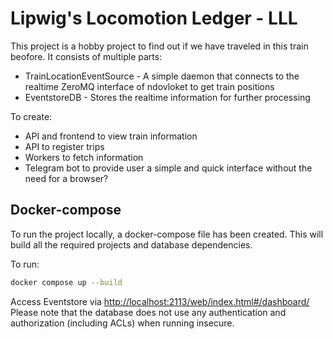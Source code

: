 # Lipwig's Locomotion Ledger - LLL

This project is a hobby project to find out if we have traveled in this train beofore. It consists of multiple parts:

- TrainLocationEventSource - A simple daemon that connects to the realtime ZeroMQ interface of ndovloket to get train positions
- EventstoreDB - Stores the realtime information for further processing

To create:

- API and frontend to view train information
- API to register trips
- Workers to fetch information
- Telegram bot to provide user a simple and quick interface without the need for a browser?

## Docker-compose

To run the project locally, a docker-compose file has been created. This will build all
the required projects and database dependencies.

To run:
```bash
docker compose up --build
```

Access Eventstore via <http://localhost:2113/web/index.html#/dashboard/>
Please note that the database does not use any authentication and authorization
(including ACLs) when running insecure.
